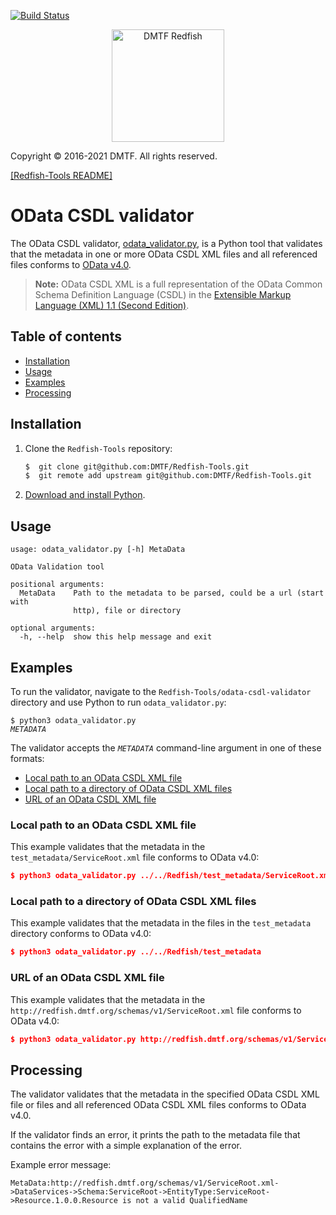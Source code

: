 [![Build Status](https://travis-ci.com/DMTF/Redfish-Tools.svg?branch=master)](https://travis-ci.com/github/DMTF/Redfish-Tools)
<p align="center">
  <img src="https://redfish.dmtf.org/sites/all/themes/dmtf2015/images/dmtf-redfish-logo.png" alt="DMTF Redfish" width=180></p>

Copyright © 2016-2021 DMTF. All rights reserved.

[[Redfish-Tools README]](../README.md#redfish-tools "../README.md#redfish-tools")

# OData CSDL validator

The OData CSDL validator, [odata_validator.py](odata_validator.py#L1 "odata_validator.py#L1"), is a Python tool that validates that the metadata in one or more OData CSDL XML files and all referenced files conforms to [OData v4.0](http://docs.oasis-open.org/odata/odata-csdl-xml/v4.01/odata-csdl-xml-v4.01.html "http://docs.oasis-open.org/odata/odata-csdl-xml/v4.01/odata-csdl-xml-v4.01.html").

> **Note:** OData CSDL XML is a full representation of the OData Common Schema Definition Language (CSDL) in the [Extensible Markup Language (XML) 1.1 (Second Edition)](https://www.w3.org/TR/2006/REC-xml11-20060816/ "https://www.w3.org/TR/2006/REC-xml11-20060816/").

## Table of contents

* [Installation](#installation)
* [Usage](#usage)
* [Examples](#examples)
* [Processing](#processing)

## Installation

1. Clone the `Redfish-Tools` repository:

   ```bash
   $  git clone git@github.com:DMTF/Redfish-Tools.git
   $  git remote add upstream git@github.com:DMTF/Redfish-Tools.git
   ```
1. [Download and install Python](https://www.python.org/downloads/ "https://www.python.org/downloads/").

## Usage

```text
usage: odata_validator.py [-h] MetaData

OData Validation tool

positional arguments:
  MetaData    Path to the metadata to be parsed, could be a url (start with
              http), file or directory

optional arguments:
  -h, --help  show this help message and exit
```

## Examples

To run the validator, navigate to the `Redfish-Tools/odata-csdl-validator` directory and use Python to run `odata_validator.py`:

<code translate="no">$ python3 odata_validator.py <var>METADATA</var></code>

The validator accepts the <code translate="no"><var>METADATA</var></code> command-line argument in one of these formats:

* [Local path to an OData CSDL XML file](#local-path-to-an-odata-csdl-xml-file)
* [Local path to a directory of OData CSDL XML files](#local-path-to-a-directory-of-odata-csdl-xml-files)
* [URL of an OData CSDL XML file](#url-of-an-odata-csdl-xml-file)

### Local path to an OData CSDL XML file

This example validates that the metadata in the `test_metadata/ServiceRoot.xml` file conforms to OData v4.0:

```json
$ python3 odata_validator.py ../../Redfish/test_metadata/ServiceRoot.xml
```

### Local path to a directory of OData CSDL XML files

This example validates that the metadata in the files in the `test_metadata` directory conforms to OData v4.0:
         
```json
$ python3 odata_validator.py ../../Redfish/test_metadata
```

### URL of an OData CSDL XML file

This example validates that the metadata in the `http://redfish.dmtf.org/schemas/v1/ServiceRoot.xml` file conforms to OData v4.0:
         
```json
$ python3 odata_validator.py http://redfish.dmtf.org/schemas/v1/ServiceRoot.xml
```

## Processing

The validator validates that the metadata in the specified OData CSDL XML file or files and all referenced OData CSDL XML files conforms to OData v4.0. 

If the validator finds an error, it prints the path to the metadata file that contains the error with a simple explanation of the error.

Example error message:

```text
MetaData:http://redfish.dmtf.org/schemas/v1/ServiceRoot.xml->DataServices->Schema:ServiceRoot->EntityType:ServiceRoot->Resource.1.0.0.Resource is not a valid QualifiedName
```
